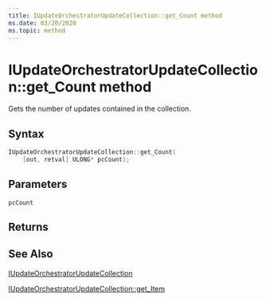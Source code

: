 ```yaml
---
title: IUpdateOrchestratorUpdateCollection::get_Count method
ms.date: 03/20/2020
ms.topic: method
---
```


# IUpdateOrchestratorUpdateCollection::get_Count method
Gets the number of updates contained in the collection.

## Syntax
```cpp
IUpdateOrchestratorUpdateCollection::get_Count(
    [out, retval] ULONG* pcCount);
```

## Parameters

`pcCount`


## Returns


## See Also

[IUpdateOrchestratorUpdateCollection](iupdateorchestratorupdatecollection.md)

[IUpdateOrchestratorUpdateCollection::get_Item](iupdateorchestratorupdatecollection-get-item.md)